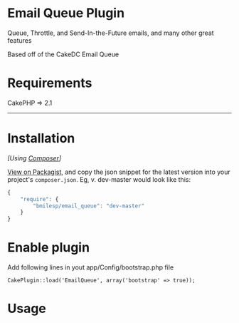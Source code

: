 
# Email Queue Plugin

Queue, Throttle, and Send-In-the-Future emails, and many other great features

Based off of the CakeDC Email Queue

# Requirements

CakePHP => 2.1

---

# Installation


_[Using [Composer](http://getcomposer.org/)]_

[View on Packagist](https://packagist.org/packages/bmilesp/email_queue), and copy the json snippet for the latest version into your project's `composer.json`. Eg, v. dev-master would look like this:

```javascript
{
	"require": {
		"bmilesp/email_queue": "dev-master"
	}
}
```


# Enable plugin

Add following lines in yout app/Config/bootstrap.php file

	CakePlugin::load('EmailQueue', array('bootstrap' => true));

# Usage

